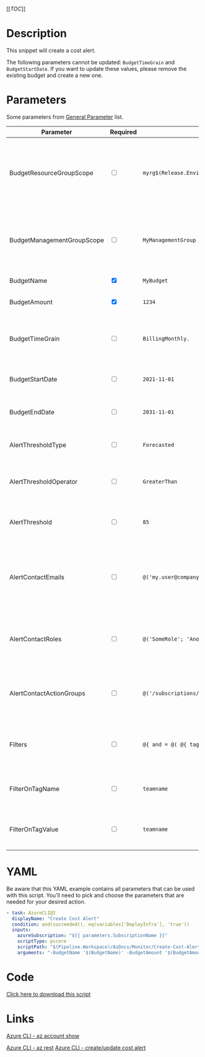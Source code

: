 [[_TOC_]]

# Description

This snippet will create a cost alert.

The following parameters cannot be updated: `BudgetTimeGrain` and `BudgetStartDate`. If you want to update these values, please remove the existing budget and create a new one.

# Parameters

Some parameters from [General Parameter](/Azure/AzDocs-v1/Scripts) list.

| Parameter                  | Required                        | Example Value                                                                                                                         | Description                                                                                                                                                                                                             |
| -------------------------- | ------------------------------- | ------------------------------------------------------------------------------------------------------------------------------------- | ----------------------------------------------------------------------------------------------------------------------------------------------------------------------------------------------------------------------- |
| BudgetResourceGroupScope   | <input type="checkbox">         | `myrg$(Release.EnvironmentName)`                                                                                                      | OPTIONAL: The name of the resourcegroup you want to scope this budget to. If you leave this empty, it will either use the current subscription scope or the managementgroup (when filled `BudgetManagementGroupScope`). |
| BudgetManagementGroupScope | <input type="checkbox">         | `MyManagementGroup`                                                                                                                   | OPTIONAL: The name of the managementgroup you want to scope this budget to. If you leave this empty, it will either use the current subscription scope or the resourcegroup (when filled `BudgetResourceGroupScope`).   |
| BudgetName                 | <input type="checkbox" checked> | `MyBudget`                                                                                                                            | The name you want to use for this budget.                                                                                                                                                                               |
| BudgetAmount               | <input type="checkbox" checked> | `1234`                                                                                                                                | The amount of this budget in your default currency (euro's or dollars for example).                                                                                                                                     |
| BudgetTimeGrain            | <input type="checkbox">         | `BillingMonthly.`                                                                                                                     | The timegrain for this budget. The options are `Annually`, `BillingAnnual`, `BillingMonth`, `BillingQuarter`, `Monthly`, `Quarterly`. This defaults to `BillingMonth`.                                                  |
| BudgetStartDate            | <input type="checkbox">         | `2021-11-01`                                                                                                                          | The startdate for this budget. This has to be the first of the month. This defaults to the first of the current month.                                                                                                  |
| BudgetEndDate              | <input type="checkbox">         | `2031-11-01`                                                                                                                          | The enddate for this budget. This defaults to the first of the current month + 10 years.                                                                                                                                |
| AlertThresholdType         | <input type="checkbox">         | `Forecasted`                                                                                                                          | The type of alert you want. The options are `Forecasted`, `Actual`. Defaults to `Forecasted`.                                                                                                                           |
| AlertThresholdOperator     | <input type="checkbox">         | `GreaterThan`                                                                                                                         | The operator for your alert. Options are `EqualTo`, `GreaterThan`, `GreaterThanOrEqualTo`. Defaults to `GreaterThan`.                                                                                                   |
| AlertThreshold             | <input type="checkbox">         | `85`                                                                                                                                  | The threshold when to alert in percentages. So with `85` it will send you an alert at 85% of the budget. This defaults to `85`.                                                                                         |
| AlertContactEmails         | <input type="checkbox">         | `@('my.user@company.com'; 'another.user@mycompany.com')`                                                                              | A list of emailadresses to send the notification to when the threshold is exceeded. At least either `AlertContactEmails`, `AlertContactRoles` or `AlertContactActionGroups` should be filled (one or more).             |
| AlertContactRoles          | <input type="checkbox">         | `@('SomeRole'; 'AnotherRole')`                                                                                                        | Send alerts to everyone in the defined roles. At least either `AlertContactEmails`, `AlertContactRoles` or `AlertContactActionGroups` should be filled (one or more).                                                   |
| AlertContactActionGroups   | <input type="checkbox">         | `@('/subscriptions/<subscriptionId>/resourceGroups/<resourceGroupName>/providers/microsoft.insights/actionGroups/<actionGroupName>')` | Send notifications to these actions groups. At least either `AlertContactEmails`, `AlertContactRoles` or `AlertContactActionGroups` should be filled (one or more).                                                     |
| Filters                    | <input type="checkbox">         | `@{ and = @( @{ tags = @{ name = "teamname"; operator = "In"; values = @("myteamname") } } ) }`                                       | Allows you to control the filters in a finegrained manner. You can alternatively use `FilterOnTagName` and `FilterOnTagValue` for simply filtering on one tag.                                                          |
| FilterOnTagName            | <input type="checkbox">         | `teamname`                                                                                                                            | Filter on this tagname (Fill FilterOnTagValue with the value to filter this tag on). Alternatively use `Filters` to define your own filters.                                                                            |
| FilterOnTagValue           | <input type="checkbox">         | `teamname`                                                                                                                            | Filter on this tagvalue (Fill FilterOnTagName for the tagname to filter on). Alternatively use `Filters` to define your own filters.                                                                                    |

# YAML

Be aware that this YAML example contains all parameters that can be used with this script. You'll need to pick and choose the parameters that are needed for your desired action.

```yaml
- task: AzureCLI@2
  displayName: "Create Cost Alert"
  condition: and(succeeded(), eq(variables['DeployInfra'], 'true'))
  inputs:
    azureSubscription: "${{ parameters.SubscriptionName }}"
    scriptType: pscore
    scriptPath: "$(Pipeline.Workspace)/AzDocs/Monitor/Create-Cost-Alert.ps1"
    arguments: "-BudgetName '$(BudgetName)' -BudgetAmount '$(BudgetAmount)' -BudgetResourceGroupScope '$(BudgetResourceGroupScope)' -BudgetManagementGroupScope '$(BudgetManagementGroupScope)' -BudgetTimeGrain '$(BudgetTimeGrain)' -BudgetStartDate '$(BudgetStartDate)' -BudgetEndDate '$(BudgetEndDate)' -AlertThresholdType '$(AlertThresholdType)' -AlertThresholdOperator '$(AlertThresholdOperator)' -AlertThreshold '$(AlertThreshold)' -AlertContactEmails '$(AlertContactEmails)' -AlertContactRoles '$(AlertContactRoles)' -AlertContactActionGroups '$(AlertContactActionGroups)' -Filters '$(Filters)' -FilterOnTagName '$(FilterOnTagName)' -FilterOnTagValue '$(FilterOnTagValue)'"
```

# Code

[Click here to download this script](../../../../../src/Monitor/Create-Cost-Alert.ps1)

# Links

[Azure CLI - az account show](https://docs.microsoft.com/en-us/cli/azure/account?view=azure-cli-latest#az_account_show)

[Azure CLI - az rest](https://docs.microsoft.com/en-us/cli/azure/reference-index?view=azure-cli-latest#az_rest)
[Azure CLI - create/update cost alert](https://docs.microsoft.com/en-us/rest/api/consumption/budgets/create-or-update)
